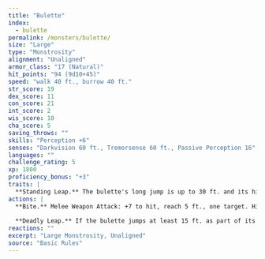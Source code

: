 ```yaml
---
title: "Bulette"
index:
  - bulette
permalink: /monsters/bulette/
size: "Large"
type: "Monstrosity"
alignment: "Unaligned"
armor_class: "17 (Natural)"
hit_points: "94 (9d10+45)"
speed: "walk 40 ft., burrow 40 ft."
str_score: 19
dex_score: 11
con_score: 21
int_score: 2
wis_score: 10
cha_score: 5
saving_throws: ""
skills: "Perception +6"
senses: "Darkvision 60 ft., Tremorsense 60 ft., Passive Perception 16"
languages: ""
challenge_rating: 5
xp: 1800
proficiency_bonus: "+3"
traits: |
  **Standing Leap.** The bulette's long jump is up to 30 ft. and its high jump is up to 15 ft., with or without a running start.
actions: |
  **Bite.** Melee Weapon Attack: +7 to hit, reach 5 ft., one target. Hit: 30 (4d12 + 4) piercing damage.
  
  **Deadly Leap.** If the bulette jumps at least 15 ft. as part of its movement, it can then use this action to land on its feet in a space that contains one or more other creatures. Each of those creatures must succeed on a DC 16 Strength or Dexterity saving throw (target's choice) or be knocked prone and take 14 (3d6 + 4) bludgeoning damage plus 14 (3d6 + 4) slashing damage. On a successful save, the creature takes only half the damage, isn't knocked prone, and is pushed 5 ft. out of the bulette's space into an unoccupied space of the creature's choice. If no unoccupied space is within range, the creature instead falls prone in the bulette's space.
reactions: ""
excerpt: "Large Monstrosity, Unaligned"
source: "Basic Rules"
---
```


